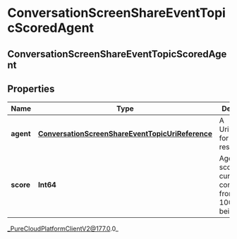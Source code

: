 # ConversationScreenShareEventTopicScoredAgent

## ConversationScreenShareEventTopicScoredAgent

## Properties

|Name | Type | Description | Notes|
|------------ | ------------- | ------------- | -------------|
| **agent** | [**ConversationScreenShareEventTopicUriReference**](ConversationScreenShareEventTopicUriReference) | A UriReference for a resource | [optional] |
| **score** | **Int64** | Agent&#39;s score for the current conversation, from 0 - 100, higher being better | [optional] |



_PureCloudPlatformClientV2@177.0.0_
